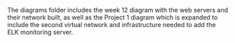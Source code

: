   The diagrams folder includes the week 12 diagram with the web servers and their network built, as well as the Project 1 diagram which is expanded to include the second virtual network and infrastructure needed to add the ELK monitoring server.